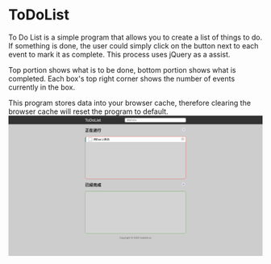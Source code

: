 # ToDoList
To Do List is a simple program that allows you to create a list of things to do. If something is done, the user could simply click on the button next to each event to mark it as complete. This process uses jQuery as a assist.

Top portion shows what is to be done, bottom portion shows what is completed. Each box's top right corner shows the number of events currently in the box.

This program stores data into your browser cache, therefore clearing the browser cache will reset the program to default.
<img src="截屏2022-12-11 下午4.02.51.png">
